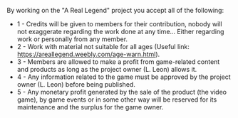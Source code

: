 By working on the "A Real Legend" project you accept all of the following:

+ 1 -  Credits will be given to members for their contribution, nobody will not exaggerate regarding the work done at any time... Either regarding work or personally from any member.
+ 2 - Work with material not suitable for all ages (Useful link: https://areallegend.weebly.com/age-warn.html).
+ 3 - Members are allowed to make a profit from game-related content and products as long as the project owner (L. Leon) allows it.
+ 4 - Any information related to the game must be approved by the project owner (L. Leon) before being published.
+ 5 - Any monetary profit generated by the sale of the product (the video game), by game events or in some other way will be reserved for its maintenance and the surplus for the game owner.
